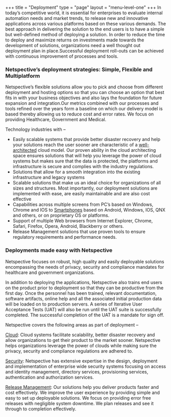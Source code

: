 +++
title = "Deployment"
type =  "page"
layout = "menu-level-one"
+++
In today’s competitive world, it is essential for enterprises to evaluate internal automation needs and market trends, to release new and innovative applications across various platforms based on these various demands. The best approach in delivering the solution to the end users is to have a simple but well-defined method of deploying a solution. In order to reduce the time to deploy and maximize returns on investments made towards the development of solutions, organizations need a well thought out deployment plan in place.Successful deployment roll-outs can be achieved with continuous improvement of processes and tools.

### Netspective’s deployment strategies: Simple, Flexible and Multiplatform

Netspective’s flexible solutions allow you to pick and choose from different deployment and hosting options so that you can choose an option that best fits in with your business objectives and also lays the foundation for future expansion and integration.Our metrics combined with our processes and tools refined over the years form a baseline on which our delivery model is based thereby allowing us to reduce cost and error rates. We focus on providing Healthcare, Government and Medical.

Technology industries with –

* Easily scalable systems that provide better disaster recovery and help your solutions reach the user sooner are characteristic of a [well-architected](/technology-services/development/architecture/) cloud model. Our proven ability in the cloud architecting space ensures solutions that will help you leverage the power of cloud systems but makes sure that the data is protected, the platforms and infrastructure is secure and complies with the industry regulations.
* Solutions that allow for a smooth integration into the existing infrastructure and legacy systems
* Scalable solutions that make us an ideal choice for organizations of all sizes and structures. Most importantly, our deployment solutions are implemented with ease, are easily maintainable and are also cost effective
* Capabilities across multiple screens from PC’s based on Windows, Chrome and IOS to [Smartphones](/technology-services/development/mobility/) based on Android, Windows, IOS, QNX and others, or on proprietary OS or platforms.
* Support of multiple Web browsers from Internet Explorer, Chrome, Safari, Firefox, Opera, Android, Blackberry or others.
* Release Management solutions that use proven tools to ensure regulatory requirements and performance needs.

### Deployments made easy with Netspective

Netspective focuses on robust, high quality and easily deployable solutions encompassing the needs of privacy, security and compliance mandates for healthcare and government organizations.

In addition to deploying the applications, Netspective also trains end users on the product prior to deployment so that they can be productive from the first day. Once the personnel has been trained, relevant documentation, software artifacts, online help and all the associated initial production data will be loaded on to production servers. A series of Iterative User Acceptance Tests (UAT) will also be run until the UAT suite is successfully completed. The successful completion of the UAT is a mandate for sign off.

Netspective covers the following areas as part of deployment –

[Cloud](/technology-services/deployment/cloud/): Cloud systems facilitate scalability, better disaster recovery and allow organizations to get their product to the market sooner. Netspective helps organizations leverage the power of clouds while making sure the privacy, security and compliance regulations are adhered to.

[Security](/technology-services/deployment/security/): Netspective has extensive expertise in the design, deployment and implementation of enterprise wide security systems focusing on access and identity management, directory services, provisioning services, authentication and authorization services.

[Release Management](/technology-services/deployment/release-management/): Our solutions help you deliver products faster and cost effectively. We improve the user experience by providing simple and easy to set up deployable solutions. We focus on providing error free releases with negligible system downtime. We plan releases and see it through to completion effectively.

